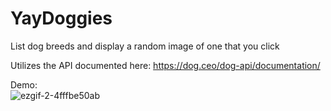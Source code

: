 # YayDoggies
List dog breeds and display a random image of one that you click

Utilizes the API documented here:
https://dog.ceo/dog-api/documentation/

Demo:
<br>
![ezgif-2-4fffbe50ab](https://user-images.githubusercontent.com/3932941/155424783-ff6c9714-0a9e-4112-8cd8-63738ed6d7fa.gif)
